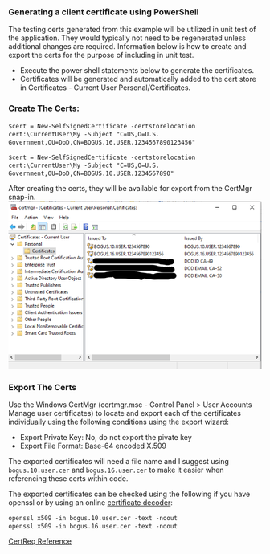 ### Generating a client certificate using PowerShell

The testing certs generated from this example will be utilized in unit test of the application.
They would typically not need to be regenerated unless additional changes are required.
Information below is how to create and export the certs for the purpose of including in unit test. 


* Execute the power shell statements below to generate the certificates.
* Certificates will be generated and automatically added to the cert store in Certificates - Current User Personal/Certificates.


### Create The Certs:
```
$cert = New-SelfSignedCertificate -certstorelocation cert:\CurrentUser\My -Subject "C=US,O=U.S. Government,OU=DoD,CN=BOGUS.16.USER.1234567890123456"
```

```
$cert = New-SelfSignedCertificate -certstorelocation cert:\CurrentUser\My -Subject "C=US,O=U.S. Government,OU=DoD,CN=BOGUS.10.USER.1234567890"
```

After creating the certs, they will be available for export from the CertMgr snap-in.
![CertMgr](/images/ss-cac-cert.png) 

### Export The Certs
Use the Windows CertMgr (certmgr.msc - Control Panel > User Accounts Manage user certificates) to locate 
and export each of the certificates individually using the following conditions using the export wizard:
* Export Private Key: No, do not export the pivate key 
* Export File Format: Base-64 encoded X.509

The exported certificates will need a file name and I suggest using `bogus.10.user.cer` and `bogus.16.user.cer` to make it easier when referencing these certs within code.

The exported certificates can be checked using the following if you have openssl or by using an online [certificate decoder](https://www.sslshopper.com/certificate-decoder.html):
```
openssl x509 -in bogus.10.user.cer -text -noout
openssl x509 -in bogus.16.user.cer -text -noout
```


[CertReq Reference](https://docs.microsoft.com/en-us/previous-versions/windows/it-pro/windows-server-2012-R2-and-2012/dn296456(v%3Dws.11))
